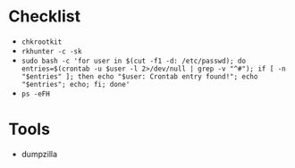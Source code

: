 # Checklist

- `chkrootkit`
- `rkhunter -c -sk`
- `sudo bash -c 'for user in $(cut -f1 -d: /etc/passwd); do entries=$(crontab -u $user -l 2>/dev/null | grep -v "^#"); if [ -n "$entries" ]; then echo "$user: Crontab entry found!"; echo "$entries"; echo; fi; done'`
- `ps -eFH`
# Tools
- dumpzilla